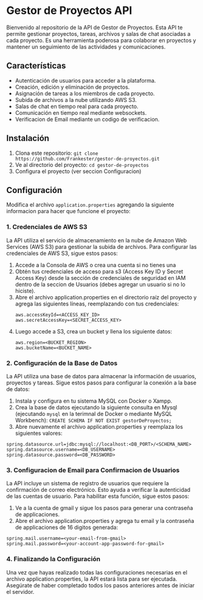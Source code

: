 # Gestor de Proyectos API

Bienvenido al repositorio de la API de Gestor de Proyectos. Esta API te permite gestionar proyectos, tareas, archivos y salas de chat asociadas a cada proyecto. Es una herramienta poderosa para colaborar en proyectos y mantener un seguimiento de las actividades y comunicaciones.

## Características

- Autenticación de usuarios para acceder a la plataforma.
- Creación, edición y eliminación de proyectos.
- Asignación de tareas a los miembros de cada proyecto.
- Subida de archivos a la nube utilizando AWS S3.
- Salas de chat en tiempo real para cada proyecto.
- Comunicación en tiempo real mediante websockets.
- Verificacion de Email mediante un codigo de verificacion.

## Instalación

1. Clona este repositorio: `git clone https://github.com/Frankester/gestor-de-proyectos.git`
2. Ve al directorio del proyecto: `cd gestor-de-proyectos`
3. Configura el proyecto (ver seccion Configuracion)

## Configuración

Modifica el archivo `application.properties` agregando la siguiente informacion para hacer que funcione el proyecto:

### 1. Credenciales de AWS S3
La API utiliza el servicio de almacenamiento en la nube de Amazon Web Services (AWS S3) para gestionar la subida de archivos. Para configurar las credenciales de AWS S3, sigue estos pasos:

1. Accede a la Consola de AWS o crea una cuenta si no tienes una
2. Obtén tus credenciales de acceso para s3 (Access Key ID y Secret Access Key) desde la sección de credenciales de seguridad en IAM dentro de la seccion de Usuarios (debes agregar un usuario si no lo hiciste).
3. Abre el archivo application.properties en el directorio raíz del proyecto y agrega las siguientes líneas, reemplazando con tus credenciales:
    ```application.properties
    aws.accessKeyId=<ACCESS_KEY_ID>
    aws.secretAccessKey=<SECRET_ACCESS_KEY>
    ```
4. Luego accede a S3, crea un bucket y llena los siguiente datos:
    ```application.properties
   aws.region=<BUCKET_REGION>
   aws.bucketName=<BUCKET_NAME>
    ```

### 2. Configuración de la Base de Datos
La API utiliza una base de datos para almacenar la información de usuarios, proyectos y tareas. Sigue estos pasos para configurar la conexión a la base de datos:

1. Instala y configura en tu sistema MySQL con Docker o Xampp.
2. Crea la base de datos ejecutando la siguiente consulta en Mysql (ejecutando `mysql` en la terimnal de Docker o mediante MySQL Workbench):
   `CREATE SCHEMA IF NOT EXIST gestorDeProyectos;`
3. Abre nuevamente el archivo application.properties y reemplaza los siguientes valores:
```application.properties
spring.datasource.url=jdbc:mysql://localhost:<DB_PORT>/<SCHEMA_NAME>
spring.datasource.username=<DB_USERNAME>
spring.datasource.password=<DB_PASSWORD>
 ```
### 3. Configuracion de Email para Confirmacion de Usuarios
La API incluye un sistema de registro de usuarios que requiere la confirmación de correo electrónico. Esto ayuda a verificar la autenticidad de las cuentas de usuario. Para habilitar esta función, sigue estos pasos:

1. Ve a la cuenta de gmail y sigue los pasos para generar una contraseña de applicaciones.
2. Abre el archivo application.properties y agrega tu email y la contraseña de applicaciones de 16 digitos generada:
```application.properties
spring.mail.username=<your-email-from-gmail>
spring.mail.password=<your-account-app-password-for-gmail>
 ```
### 4. Finalizando la Configuración
Una vez que hayas realizado todas las configuraciones necesarias en el archivo application.properties, la API estará lista para ser ejecutada. Asegúrate de haber completado todos los pasos anteriores antes de iniciar el servidor.